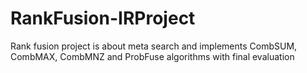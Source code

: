 # RankFusion-IRProject
Rank fusion project is about meta search and implements CombSUM, CombMAX, CombMNZ and ProbFuse algorithms with final evaluation
